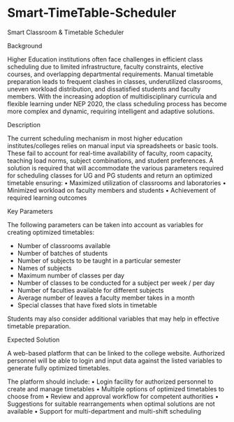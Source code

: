 # Smart-TimeTable-Scheduler

Smart Classroom & Timetable Scheduler

Background

Higher Education institutions often face challenges in efficient class scheduling due to limited infrastructure, faculty constraints, elective courses, and overlapping departmental requirements. Manual timetable preparation leads to frequent clashes in classes, underutilized classrooms, uneven workload distribution, and dissatisfied students and faculty members. With the increasing adoption of multidisciplinary curricula and flexible learning under NEP 2020, the class scheduling process has become more complex and dynamic, requiring intelligent and adaptive solutions.

Description

The current scheduling mechanism in most higher education institutes/colleges relies on manual input via spreadsheets or basic tools. These fail to account for real-time availability of faculty, room capacity, teaching load norms, subject combinations, and student preferences. A solution is required that will accommodate the various parameters required for scheduling classes for UG and PG students and return an optimized timetable ensuring:
• Maximized utilization of classrooms and laboratories
• Minimized workload on faculty members and students
• Achievement of required learning outcomes

Key Parameters

The following parameters can be taken into account as variables for creating optimized timetables:
- Number of classrooms available
- Number of batches of students
- Number of subjects to be taught in a particular semester
- Names of subjects
- Maximum number of classes per day
- Number of classes to be conducted for a subject per week / per day
- Number of faculties available for different subjects
- Average number of leaves a faculty member takes in a month
- Special classes that have fixed slots in timetable

Students may also consider additional variables that may help in effective timetable preparation.

Expected Solution

A web-based platform that can be linked to the college website. Authorized personnel will be able to login and input data against the listed variables to generate fully optimized timetables.

The platform should include:
• Login facility for authorized personnel to create and manage timetables
• Multiple options of optimized timetables to choose from
• Review and approval workflow for competent authorities
• Suggestions for suitable rearrangements when optimal solutions are not available
• Support for multi-department and multi-shift scheduling
